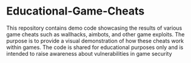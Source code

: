 # Educational-Game-Cheats
This repository contains demo code showcasing the results of various game cheats such as wallhacks, aimbots, and other game exploits. The purpose is to provide a visual demonstration of how these cheats work within games. The code is shared for educational purposes only and is intended to raise awareness about vulnerabilities in game security
